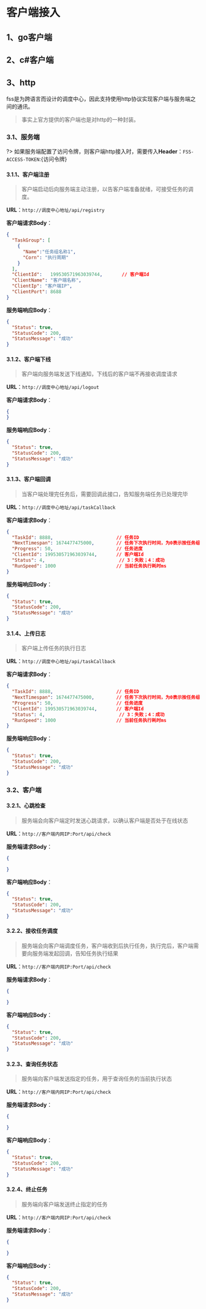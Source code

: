 # 客户端接入
## 1、go客户端
## 2、c#客户端
## 3、http
fss是为跨语言而设计的调度中心，因此支持使用http协议实现客户端与服务端之间的通讯。

> 事实上官方提供的客户端也是对http的一种封装。

### 3.1、服务端
?> 如果服务端配置了访问令牌，则客户端http接入时，需要传入**Header**：`FSS-ACCESS-TOKEN`:{访问令牌}
#### 3.1.1、客户端注册

> 客户端启动后向服务端主动注册，以告客户端准备就绪，可接受任务的调度。

**URL**：`http://调度中心地址/api/registry`

**客户端请求Body**：
```json
{
  "TaskGroup": [
    {
      "Name":"任务组名称1",
      "Corn": "执行周期"
    }
  ],
  "ClientId":   199530571963039744,       // 客户端Id
  "ClientName": "客户端名称",
  "ClientIp": "客户端IP",
  "ClientPort": 8688
}
```
**服务端响应Body**：
```json
{
  "Status": true,
  "StatusCode": 200,
  "StatusMessage": "成功"
}
```

#### 3.1.2、客户端下线

> 客户端向服务端发送下线通知，下线后的客户端不再接收调度请求

**URL**：`http://调度中心地址/api/logout`

**客户端请求Body**：
```json
{
}
```
**服务端响应Body**：
```json
{
  "Status": true,
  "StatusCode": 200,
  "StatusMessage": "成功"
}
```

#### 3.1.3、客户端回调

> 当客户端处理完任务后，需要回调此接口，告知服务端任务已处理完毕

**URL**：`http://调度中心地址/api/taskCallback`

**客户端请求Body**：
```json
{
  "TaskId": 8888,                       // 任务ID
  "NextTimespan": 1674477475000,        // 任务下次执行时间，为0表示按任务组corn设置
  "Progress": 50,                       // 任务进度
  "ClientId": 199530571963039744,       // 客户端Id
  "Status": 4,                           // 3：失败；4：成功
  "RunSpeed": 1000                      // 当前任务执行耗时ms
}
```
**服务端响应Body**：
```json
{
  "Status": true,
  "StatusCode": 200,
  "StatusMessage": "成功"
}
```

#### 3.1.4、上传日志

> 客户端上传任务的执行日志

**URL**：`http://调度中心地址/api/taskCallback`

**客户端请求Body**：
```json
{
  "TaskId": 8888,                       // 任务ID
  "NextTimespan": 1674477475000,        // 任务下次执行时间，为0表示按任务组corn设置
  "Progress": 50,                       // 任务进度
  "ClientId": 199530571963039744,       // 客户端Id
  "Status": 4,                           // 3：失败；4：成功
  "RunSpeed": 1000                      // 当前任务执行耗时ms
}
```
**服务端响应Body**：
```json
{
  "Status": true,
  "StatusCode": 200,
  "StatusMessage": "成功"
}
```

### 3.2、客户端

#### 3.2.1、心跳检查

> 服务端会向客户端定时发送心跳请求，以确认客户端是否处于在线状态

**URL**：`http://客户端内网IP:Port/api/check`

**服务端请求Body**：
```json
{

}
```
**客户端响应Body**：
```json
{
  "Status": true,
  "StatusCode": 200,
  "StatusMessage": "成功"
}
```

#### 3.2.2、接收任务调度

> 服务端会向客户端调度任务，客户端收到后执行任务，执行完后，客户端需要向服务端发起回调，告知任务执行结果

**URL**：`http://客户端内网IP:Port/api/check`

**服务端请求Body**：
```json
{

}
```
**客户端响应Body**：
```json
{
  "Status": true,
  "StatusCode": 200,
  "StatusMessage": "成功"
}
```

#### 3.2.3、查询任务状态

> 服务端向客户端发送指定的任务，用于查询任务的当前执行状态

**URL**：`http://客户端内网IP:Port/api/check`

**服务端请求Body**：
```json
{

}
```
**客户端响应Body**：
```json
{
  "Status": true,
  "StatusCode": 200,
  "StatusMessage": "成功"
}
```

#### 3.2.4、终止任务

> 服务端向客户端发送终止指定的任务

**URL**：`http://客户端内网IP:Port/api/check`

**服务端请求Body**：
```json
{

}
```
**客户端响应Body**：
```json
{
  "Status": true,
  "StatusCode": 200,
  "StatusMessage": "成功"
}
```